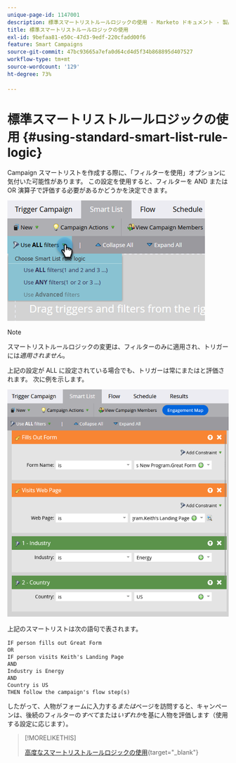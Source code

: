 ```yaml
---
unique-page-id: 1147001
description: 標準スマートリストルールロジックの使用 - Marketo ドキュメント - 製品ドキュメント
title: 標準スマートリストルールロジックの使用
exl-id: 9befaa81-e50c-47d3-9edf-220cfadd00f6
feature: Smart Campaigns
source-git-commit: 47bc93665a7efa0d64cd4d5f34b868895d407527
workflow-type: tm+mt
source-wordcount: '129'
ht-degree: 73%

---
```


# 標準スマートリストルールロジックの使用 {#using-standard-smart-list-rule-logic}

Campaign スマートリストを作成する際に、「フィルターを使用」オプションに気付いた可能性があります。 この設定を使用すると、フィルターを AND または OR 演算子で評価する必要があるかどうかを決定できます。

![](assets/using-standard-smart-list-rule-logic-1.png)

>[!NOTE]
>
>スマートリストルールロジックの変更は、フィルターのみに適用され、トリガーには&#x200B;_適用されません_。

上記の設定が ALL に設定されている場合でも、トリガーは常にまたはと評価されます。 次に例を示します。

![](assets/using-standard-smart-list-rule-logic-2.png)

上記のスマートリストは次の語句で表されます。

```box
IF person fills out Great Form
OR
IF person visits Keith's Landing Page 
AND 
Industry is Energy 
AND 
Country is US 
THEN follow the campaign's flow step(s)
```

したがって、人物がフォームに入力する&#x200B;_または_&#x200B;ページを訪問すると、キャンペーンは、後続のフィルターの&#x200B;_すべて_&#x200B;または&#x200B;_いずれか_&#x200B;を基に人物を評価します（使用する設定に応じます）。

>[!MORELIKETHIS]
>
>[高度なスマートリストルールロジックの使用](/help/marketo/product-docs/core-marketo-concepts/smart-lists-and-static-lists/using-smart-lists/using-advanced-smart-list-rule-logic.md){target="_blank"}
